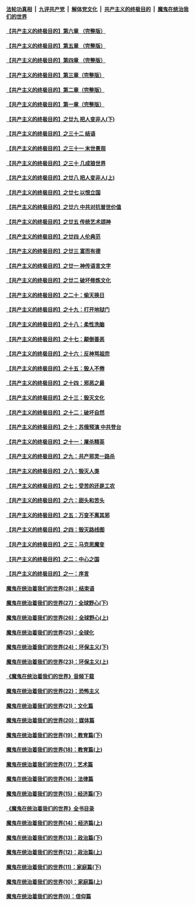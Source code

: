 ####  [法轮功真相](../../../../basic/blob/master/README.md?t=05260031) &nbsp;|&nbsp; [九评共产党](../../../../9ping.md/blob/master/README.md?t=05260031) &nbsp;|&nbsp; [解体党文化](../../../../jtdwh.md/blob/master/README.md?t=05260031)  &nbsp;|&nbsp; [共产主义的终极目的](../../../../gczydzjmd.md/blob/master/README.md?t=05260031) &nbsp;|&nbsp; [魔鬼在统治我们的世界](../../../../mgztzwmdsj.md/blob/master/README.md?t=05260031) 

#### [【共产主义的终极目的】第六章 （完整版）](../pages/nsc422/n11428913.md?t=05260031) 

#### [【共产主义的终极目的】第五章 （完整版）](../pages/nsc422/n11428912.md?t=05260031) 

#### [【共产主义的终极目的】第四章 （完整版）](../pages/nsc422/n11428907.md?t=05260031) 

#### [【共产主义的终极目的】第三章（完整版）](../pages/nsc422/n11428848.md?t=05260031) 

#### [【共产主义的终极目的】第二章（完整版）](../pages/nsc422/n11428831.md?t=05260031) 

#### [【共产主义的终极目的】第一章（完整版）](../pages/nsc422/n11417651.md?t=05260031) 

#### [【共产主义的终极目的】之廿九 把人变非人(下)](../pages/nsc422/n11344140.md?t=05260031) 

#### [【共产主义的终极目的】之三十二 结语](../pages/nsc422/n11360535.md?t=05260031) 

#### [【共产主义的终极目的】之三十一 末世景观](../pages/nsc422/n11351129.md?t=05260031) 

#### [【共产主义的终极目的】之三十 几成狼世界](../pages/nsc422/n11348280.md?t=05260031) 

#### [【共产主义的终极目的】之廿八 把人变非人(上)](../pages/nsc422/n11340492.md?t=05260031) 

#### [【共产主义的终极目的】之廿七 以恨立国](../pages/nsc422/n11336944.md?t=05260031) 

#### [【共产主义的终极目的】之廿六 中共对抗普世价值](../pages/nsc422/n11324785.md?t=05260031) 

#### [【共产主义的终极目的】之廿五 传统艺术颂神](../pages/nsc422/n11296396.md?t=05260031) 

#### [【共产主义的终极目的】之廿四 人伦典范](../pages/nsc422/n11296397.md?t=05260031) 

#### [【共产主义的终极目的】之廿三 富而有德](../pages/nsc422/n11283598.md?t=05260031) 

#### [【共产主义的终极目的】之廿一 神传语言文字](../pages/nsc422/n11263265.md?t=05260031) 

#### [【共产主义的终极目的】之廿二 破坏修炼文化](../pages/nsc422/n11245728.md?t=05260031) 

#### [【共产主义的终极目的】之二十：偷天换日](../pages/nsc422/n11238846.md?t=05260031) 

#### [【共产主义的终极目的】之十九：打开地狱门](../pages/nsc422/n11206376.md?t=05260031) 

#### [【共产主义的终极目的】之十八：柔性洗脑](../pages/nsc422/n11199994.md?t=05260031) 

#### [【共产主义的终极目的】之十七：颠倒善恶](../pages/nsc422/n11179782.md?t=05260031) 

#### [【共产主义的终极目的】之十六：反神骂祖宗](../pages/nsc422/n11166798.md?t=05260031) 

#### [【共产主义的终极目的】之十五：毁人不倦](../pages/nsc422/n11166792.md?t=05260031) 

#### [【共产主义的终极目的】之十四：邪恶之最](../pages/nsc422/n11150249.md?t=05260031) 

#### [【共产主义的终极目的】之十三：毁灭文化](../pages/nsc422/n11135227.md?t=05260031) 

#### [【共产主义的终极目的】之十二：破坏自然](../pages/nsc422/n11135214.md?t=05260031) 

#### [【共产主义的终极目的】之十：苏俄预演 中共登台](../pages/nsc422/n11118424.md?t=05260031) 

#### [【共产主义的终极目的】之十一：屠杀精英](../pages/nsc422/n11118442.md?t=05260031) 

#### [【共产主义的终极目的】之九：共产邪灵一路杀](../pages/nsc422/n11114139.md?t=05260031) 

#### [【共产主义的终极目的】之八：毁灭人类](../pages/nsc422/n11108503.md?t=05260031) 

#### [【共产主义的终极目的】之七：受苦的还是工农](../pages/nsc422/n11101809.md?t=05260031) 

#### [【共产主义的终极目的】之六：甜头和苦头](../pages/nsc422/n11096971.md?t=05260031) 

#### [【共产主义的终极目的】之五：万变不离其邪](../pages/nsc422/n11091285.md?t=05260031) 

#### [【共产主义的终极目的】之四：毁灭路线图](../pages/nsc422/n11086284.md?t=05260031) 

#### [【共产主义的终极目的】之三：马克思魔变](../pages/nsc422/n11061941.md?t=05260031) 

#### [【共产主义的终极目的】之二：中心之国](../pages/nsc422/n11047728.md?t=05260031) 

#### [【共产主义的终极目的】之一：序言](../pages/nsc422/n11086077.md?t=05260031) 

#### [魔鬼在统治着我们的世界(28)：结束语](../pages/nsc422/n10936246.md?t=05260031) 

#### [魔鬼在统治着我们的世界(27)：全球野心(下)](../pages/nsc422/n10928319.md?t=05260031) 

#### [魔鬼在统治着我们的世界(26)：全球野心(上)](../pages/nsc422/n10900318.md?t=05260031) 

#### [魔鬼在统治着我们的世界(25)：全球化](../pages/nsc422/n10788205.md?t=05260031) 

#### [魔鬼在统治着我们的世界(24)：环保主义(下)](../pages/nsc422/n10695307.md?t=05260031) 

#### [魔鬼在统治着我们的世界(23)：环保主义(上)](../pages/nsc422/n10688613.md?t=05260031) 

#### [《魔鬼在统治着我们的世界》音频下载](../pages/nsc422/n10635553.md?t=05260031) 

#### [魔鬼在统治着我们的世界(22)：恐怖主义](../pages/nsc422/n10614727.md?t=05260031) 

#### [魔鬼在统治着我们的世界(21)：文化篇](../pages/nsc422/n10597706.md?t=05260031) 

#### [魔鬼在统治着我们的世界(20)：媒体篇](../pages/nsc422/n10586579.md?t=05260031) 

#### [魔鬼在统治着我们的世界(19)：教育篇(下)](../pages/nsc422/n10564808.md?t=05260031) 

#### [魔鬼在统治着我们的世界(18)：教育篇(上)](../pages/nsc422/n10526970.md?t=05260031) 

#### [魔鬼在统治着我们的世界(17)：艺术篇](../pages/nsc422/n10499093.md?t=05260031) 

#### [魔鬼在统治着我们的世界(16)：法律篇](../pages/nsc422/n10485969.md?t=05260031) 

#### [魔鬼在统治着我们的世界(15)：经济篇(下)](../pages/nsc422/n10469975.md?t=05260031) 

#### [《魔鬼在统治着我们的世界》全书目录](../pages/nsc422/n10464261.md?t=05260031) 

#### [魔鬼在统治着我们的世界(14)：经济篇(上)](../pages/nsc422/n10457370.md?t=05260031) 

#### [魔鬼在统治着我们的世界(13)：政治篇(下)](../pages/nsc422/n10448270.md?t=05260031) 

#### [魔鬼在统治着我们的世界(12)：政治篇(上)](../pages/nsc422/n10444576.md?t=05260031) 

#### [魔鬼在统治着我们的世界(11)：家庭篇(下)](../pages/nsc422/n10440961.md?t=05260031) 

#### [魔鬼在统治着我们的世界(10)：家庭篇(上)](../pages/nsc422/n10435448.md?t=05260031) 

#### [魔鬼在统治着我们的世界(9)：信仰篇](../pages/nsc422/n10432159.md?t=05260031) 

